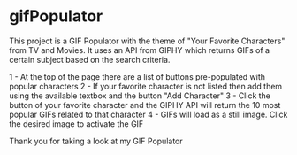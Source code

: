 # gifPopulator

This project is a GIF Populator with the theme of "Your Favorite Characters" from TV and Movies.  It uses an API from GIPHY which returns GIFs of a certain subject based on the search criteria.

1 - At the top of the page there are a list of buttons pre-populated with popular characters
2 - If your favorite character is not listed then add them using the available textbox and the button "Add Character"
3 - Click the button of your favorite character and the GIPHY API will return the 10 most popular GIFs related to that character
4 - GIFs will load as a still image.  Click the desired image to activate the GIF

Thank you for taking a look at my GIF Populator